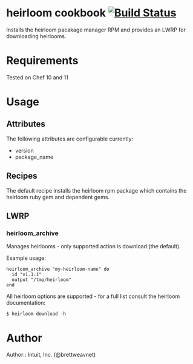# heirloom cookbook [![Build Status](https://secure.travis-ci.org/intuit/heirloom-cookbook.png?branch=master)](http://travis-ci.org/intuit/heirloom-cookbook)

Installs the heirloom pacakage manager RPM and provides an LWRP for downloading heirlooms.

# Requirements

Tested on Chef 10 and 11

# Usage

## Attributes

The following attributes are configurable currently:

 * version
 * package_name

## Recipes

The default recipe installs the heirloom rpm package which contains the heirloom ruby gem and dependent gems.

## LWRP

### heirloom\_archive

Manages heirlooms - only supported action is download (the default).

Example usage:

    heirloom_archive "my-heirloom-name" do
      id "v1.1.1"
      output "/tmp/heirloom"
    end

All heirloom options are supported - for a full list consult the heirloom documentation:

    $ heirloom download -h

# Author

Author:: Intuit, Inc. (@brettweavnet)
